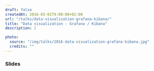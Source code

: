 ```yaml
---
draft: false
createdAt: 2016-03-01T9:00:00+02:00
url: "/talks/data-visualization-grafana-kibana/"
title: "Data visualization - Grafana / Kibana"
description: |

photo:
  source: "/img/talks/2016-data-visualization-grafana-kibana.jpg"
  credits: ""
---
```


### Slides

<content-slideshare id="IrEP9vIPEmH84O"></content-slideshare>
